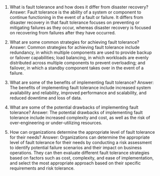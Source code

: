 1. What is fault tolerance and how does it differ from disaster recovery?
Answer: Fault tolerance is the ability of a system or component to continue functioning in the event of a fault or failure. It differs from disaster recovery in that fault tolerance focuses on preventing or mitigating failures as they occur, whereas disaster recovery is focused on recovering from failures after they have occurred.

2. What are some common strategies for achieving fault tolerance?
Answer: Common strategies for achieving fault tolerance include redundancy, in which multiple components are used to provide backup or failover capabilities; load balancing, in which workloads are evenly distributed across multiple components to prevent overloading; and failover, in which a standby component takes over in the event of a failure.

3. What are some of the benefits of implementing fault tolerance?
Answer: The benefits of implementing fault tolerance include increased system availability and reliability, improved performance and scalability, and reduced downtime and loss of data.

4. What are some of the potential drawbacks of implementing fault tolerance?
Answer: The potential drawbacks of implementing fault tolerance include increased complexity and cost, as well as the risk of over-engineering or under-utilizing resources.

5. How can organizations determine the appropriate level of fault tolerance for their needs?
Answer: Organizations can determine the appropriate level of fault tolerance for their needs by conducting a risk assessment to identify potential failure scenarios and their impact on business operations. They can then evaluate different fault tolerance strategies based on factors such as cost, complexity, and ease of implementation, and select the most appropriate approach based on their specific requirements and risk tolerance.